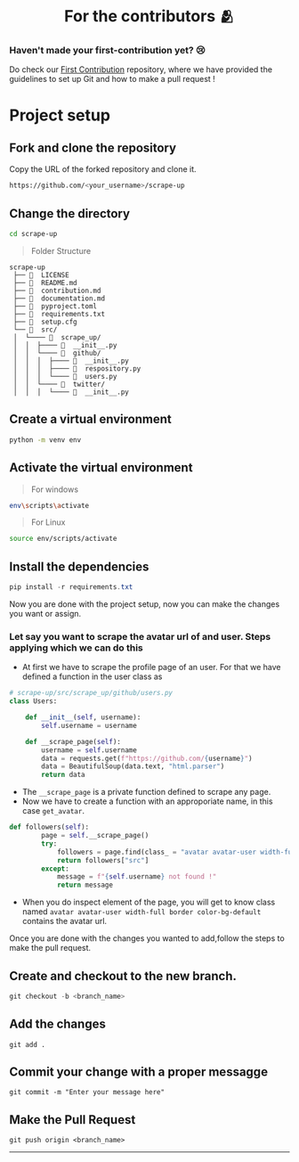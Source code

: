 <h1 align=center> For the contributors 🫂 </h1>

### Haven't made your first-contribution yet? 😢
Do check our [First Contribution](https://github.com/Clueless-Community/first-contribution) repository, where we have provided the guidelines to set up Git and how to make a pull request !

# Project setup 
## Fork and clone the repository
Copy the URL of the forked repository and clone it.
```bash
https://github.com/<your_username>/scrape-up
```

## Change the directory
```bash
cd scrape-up
```

> Folder Structure
```
scrape-up
 ├── 📄  LICENSE  
 ├── 📄  README.md  
 ├── 📄  contribution.md  
 ├── 📄  documentation.md  
 ├── 📄  pyproject.toml  
 ├── 📄  requirements.txt  
 ├── 📄  setup.cfg  
 └── 📂  src/ 
 │  └──── 📂  scrape_up/ 
 │  │  ├──── 📄  __init__.py  
 │  │  └──── 📂  github/ 
 │  │  │  ├──── 📄  __init__.py  
 │  │  │  ├──── 📄  respository.py  
 │  │  │  └──── 📄  users.py  
 │  │  └──── 📂  twitter/ 
 │  │  │  └──── 📄  __init__.py  

```


## Create a virtual environment
```bash
python -m venv env
```
## Activate the virtual environment
> For windows
```bash
env\scripts\activate
```
> For Linux
```bash
source env/scripts/activate
```

## Install the dependencies
```powershell
pip install -r requirements.txt
```

Now you are done with the project setup, now you can make the changes you want or assign.

### Let say you want to scrape the avatar url of and user. Steps applying which we can do this
+ At first we have to scrape the profile page of an user. For that we have defined a function in the user class as
```python
# scrape-up/src/scrape_up/github/users.py
class Users:

    def __init__(self, username):
        self.username = username

    def __scrape_page(self):
        username = self.username
        data = requests.get(f"https://github.com/{username}")
        data = BeautifulSoup(data.text, "html.parser")
        return data
```

+ The `__scrape_page` is a private function defined to scrape any page. 
+ Now we have to create a function with an approporiate name, in this case `get_avatar`.
```python
def followers(self):
        page = self.__scrape_page()
        try:
            followers = page.find(class_ = "avatar avatar-user width-full border color-bg-default")
            return followers["src"]
        except:
            message = f"{self.username} not found !"
            return message
```
+ When you do inspect element of the page, you will get to know class named `avatar avatar-user width-full border color-bg-default` contains the avatar url.

Once you are done with the changes you wanted to add,follow the steps to make the pull request.
## Create and checkout to the new branch.
```powershell
git checkout -b <branch_name>
```
## Add the changes
```
git add .
```

## Commit your change with a proper messagge
```
git commit -m "Enter your message here"
```

## Make the Pull Request
```
git push origin <branch_name>
```
---
